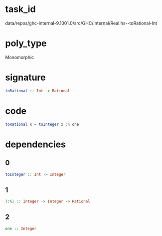 
# task_id
data/repos/ghc-internal-9.1001.0/src/GHC/Internal/Real.hs--toRational-Int

# poly_type
Monomorphic

# signature
```haskell
toRational :: Int -> Rational
```   

# code
```haskell
toRational x = toInteger x :% one
```

# dependencies
## 0
```haskell
toInteger :: Int -> Integer
```
## 1
```haskell
(:%) :: Integer -> Integer -> Rational
```
## 2
```haskell
one :: Integer
```
